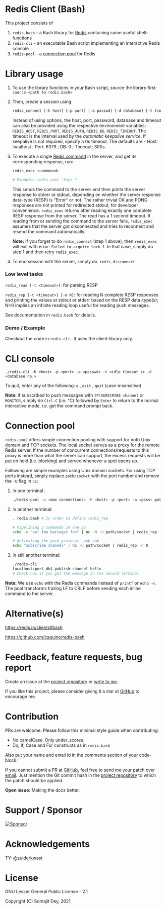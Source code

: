# Redis Client (Bash)

This project consists of 

1. `redis.bash` - a Bash library for [Redis](https://redis.io/) containing some useful shell-functions
2. `redis-cli` - an executable Bash script implementing an interactive Redis console
3. `redis-pool` - a [connection pool](https://en.wikipedia.org/wiki/Connection_pool) for Redis

# Library usage

1. To use the library functions in your Bash script, source the library first: `source <path to redis.bash>`

2. Then, create a session using 

   ```bash
   redis_connect [-h host] [-p port] [-a passwd] [-d database] [-t timeout in seconds]
   ```

   Instead of using options, the host, port, password, database and timeout can also be provided using the respective environment variables: `REDIS_HOST`, `REDIS_PORT`, `REDIS_AUTH`, `REDIS_DB`, `REDIS_TIMEOUT`. The timeout is the interval used by the *automatic keepalive service*. If keepalive is not required, specify a 0s timeout. The defaults are - Host: localhost ; Port: 6379 ; DB: 0 ; Timeout: 300s.

3. To execute a single [Redis command](https://redis.io/commands/) in the server, and get its corresponding response, run: 

   ```bash
   redis_exec <commmand>
   
   # Example: redis_exec 'keys *'
   ```

    This sends the command to the server and then prints the server response to stderr or stdout, depending on whether the server response data-type (RESP) is "Error" or not. The rather trivial OK and PONG responses are not printed for redirected stdout, for developer convenience. `redis_exec` returns after reading exactly one complete RESP response from the server. The read has a 1 second timeout. If reading from or sending the command to the server fails, `redis_exec` assumes that the server got disconnected and tries to reconnect and resend the command automatically. 

   **Note:** If you forget to do `redis_connect` (step 1 above), then `redis_exec` will exit with error: `Failed to acquire lock 1`. In that case, simply do step 1 and then retry `redis_exec`.

4. To end session with the server, simply do: `redis_disconnect`

### Low level tasks

`redis_read [-t <timeout>]`: for parsing RESP

`redis_rep [-t <timeout>] [-n N]`: for reading N complete RESP responses and printing the values at stdout or stderr based on the RESP data-type(s); N=0 implies an infinite reading loop useful for reading push messages.

See documentation in `redis.bash` for details.

### Demo / Example

Checkout the code in `redis-cli` . It uses the client-library only.

# CLI console

`./redis-cli -h <host> -p <port> -a <passwd> -t <idle timeout s> -d <database no.>`

To quit, enter any of the following: `q` , `exit` , `quit` (case-insensitive)

**Note**: If subscribed to push messages with `(P)SUBSCRIBE channel` or `MONITOR`, simply do `Ctrl-C` (i.e. ^C) followed by `Enter` to return to the normal interactive mode, i.e. get the command prompt back.

# Connection pool

`redis-pool` offers simple connection pooling with support for both Unix domain and TCP sockets. The local socket serves as a proxy for the remote Redis server. If the number of concurrent connections/requests to this proxy is more than what the server can support, the excess requests will be put on hold (i.e. blocking) and served whenever a spot opens up.

Following are simple examples using Unix domain sockets. For using TCP ports instead, simply replace `path/socket` with the port number and remove the `-U` flag in `nc`:

1. In one terminal :

   ```bash
   ./redis-pool -n <max connections> -h <host> -p <port> -a <pass> path/socket
   ```

2. In another terminal: 

   ```bash
   . redis.bash # In order to define redis_rep
   
   # Pipelining 2 commands in one go
   echo -e "set foo bar\nget foo" | nc -N -U path/socket | redis_rep -n 2
   
   # Activating the push protocol: pub-sub
   echo "subscribe channel" | nc -U path/socket | redis_rep -n 0
   ```

3. In still another terminal: 

   ```bash
   ./redis-cli
   localhost:port_db$ publish channel hello
   # Check now if you got the message in the second terminal
   ```

**Note:** We use `echo` with the Redis commands instead of `printf` or `echo -n`. The pool transforms trailing LF to CRLF before sending each inline command to the server. 

# Alternative(s)

https://redis.io/clients#bash

https://github.com/caquino/redis-bash

# Feedback, feature requests, bug report

Create an issue at the [project repository](https://github.com/SomajitDey/redis-client) or [write to me](mailto:dey.somajit@gmail.com). 

If you like this project, please consider giving it a star at [GitHub](https://github.com/SomajitDey/redis-client) to encourage me.

# Contribution

PRs are welcome. Please follow this minimal style guide when contributing:

- No camelCase. Only under_scores.
- Do, If, Case and For constructs as in `redis.bash`

Also put your name and email id in the comments section of your code-block.

If you cannot submit a PR at [GitHub](https://github.com/SomajitDey/redis-client), feel free to send me your patch over [email](mailto:dey.somajit@gmail.com). Just mention the Git commit hash in the [project repository](https://github.com/SomajitDey/redis-client) to which the patch should be applied.

**Open issue:** Making the docs better.

# Support / Sponsor

[![Sponsor](https://www.buymeacoffee.com/assets/img/custom_images/yellow_img.png)](https://buymeacoffee.com/SomajitDey)

# Acknowledgements

TY: @[zuiderkwast](https://github.com/zuiderkwast)

# License

GNU Lesser General Public License - 2.1

Copyright (C) Somajit Dey, 2021
